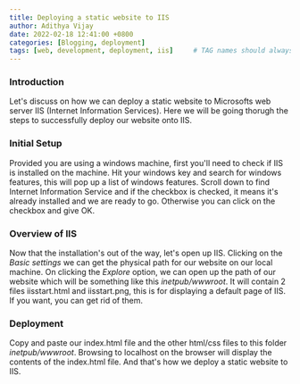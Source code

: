 ```yaml
---
title: Deploying a static website to IIS
author: Adithya Vijay
date: 2022-02-18 12:41:00 +0800
categories: [Blogging, deployment]
tags: [web, development, deployment, iis]     # TAG names should always be lowercase
---
```

### Introduction
Let's discuss on how we can deploy a static website to Microsofts web server IIS (Internet Information Services). Here we will be going thorugh the steps to successfully deploy our website onto IIS.

### Initial Setup
Provided you are using a windows machine, first you'll need to check if IIS is installed on the machine. Hit your windows key and search for windows features, this will pop up a list of windows features. Scroll down to find Internet Information Service and if the checkbox is checked, it means it's already installed and we are ready to go. Otherwise you can click on the checkbox and give OK.

### Overview of IIS
Now that the installation's out of the way, let's open up IIS. Clicking on the *Basic settings* we can get the physical path for our website on our local machine. On clicking the *Explore* option, we can open up the path of our website which will be something like this *inetpub/wwwroot*. It will contain 2 files iisstart.html and iisstart.png, this is for displaying a default page of IIS.
If you want, you can get rid of them.

### Deployment
Copy and paste our index.html file and the other html/css files to this folder *inetpub/wwwroot*. Browsing to localhost on the browser will display the contents of the index.html file. And that's how we deploy a static website to IIS.